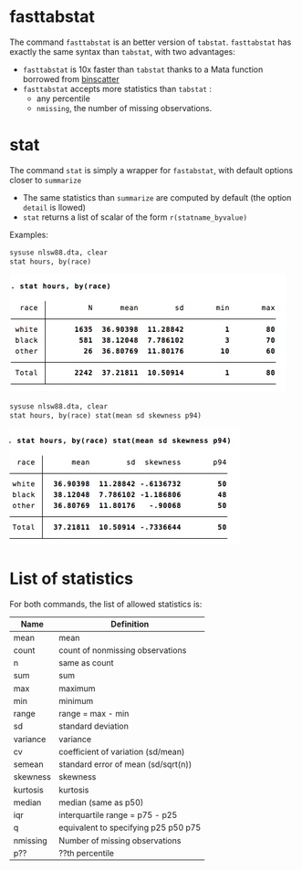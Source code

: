 # fasttabstat

The command `fasttabstat` is an better version of `tabstat`. `fasttabstat` has exactly the same syntax than `tabstat`, with two advantages:
- `fasttabstat`  is 10x faster than `tabstat`  thanks to a Mata function borrowed from [binscatter](https://github.com/michaelstepner/binscatter)
- `fasttabstat` accepts more statistics than `tabstat` : 
	- any percentile 
	- `nmissing`, the number of missing observations.


# stat
The command `stat` is simply a wrapper for `fastabstat`, with default options closer to `summarize` 
-  The same statistics than `summarize` are computed by default (the option `detail` is llowed)
- `stat` returns a list of scalar of the form `r(statname_byvalue)`


Examples:
```
sysuse nlsw88.dta, clear
stat hours, by(race) 
```
![](img/sum.jpg)

```
sysuse nlsw88.dta, clear
stat hours, by(race) stat(mean sd skewness p94)
```
![](img/sum2.jpg)


# List of statistics

For both commands, the list of allowed statistics is:

Name | Definition
---|---
mean          | mean
count         | count of nonmissing observations
n             | same as count
sum           | sum
max           | maximum
min           | minimum
range         | range = max - min
sd            | standard deviation
variance      | variance
cv            | coefficient of variation (sd/mean)
semean        | standard error of mean (sd/sqrt(n))
skewness      | skewness
kurtosis      | kurtosis
median        | median (same as p50)
iqr           | interquartile range = p75 - p25
q             | equivalent to specifying p25 p50 p75
nmissing	|	Number of missing observations
p??			|	??th percentile

